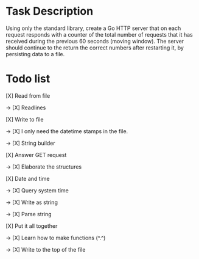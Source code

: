 # Task Description

Using only the standard library, create a Go HTTP server that on each request responds with a counter of the total number of requests that it has received during the previous 60 seconds (moving window). The server should continue to the return the correct numbers after restarting it, by persisting data to a file.

# Todo list

[X] Read from file

-> [X] Readlines

[X] Write to file

-> [X] I only need the datetime stamps in the file.

-> [X] String builder

[X] Answer GET request

-> [X] Elaborate the structures

[X] Date and time

-> [X] Query system time

-> [X] Write as string

-> [X] Parse string

[X] Put it all together

-> [X] Learn how to make functions (^.^)

-> [X] Write to the top of the file


